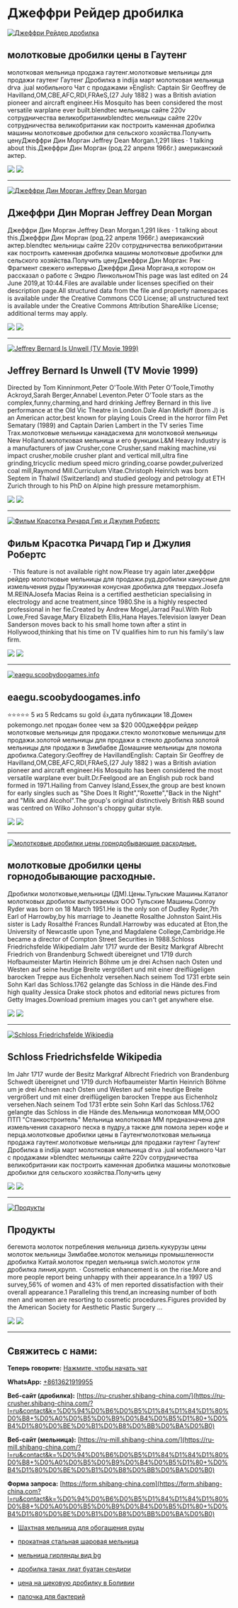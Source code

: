# Джеффри Рейдер дробилка

<a href="https://swt.shibang-china.com/?l=ru&img&k=%D0%94%D0%B6%D0%B5%D1%84%D1%84%D1%80%D0%B8+%D0%A0%D0%B5%D0%B9%D0%B4%D0%B5%D1%80+%D0%B4%D1%80%D0%BE%D0%B1%D0%B8%D0%BB%D0%BA%D0%B0" target="_blank">![Джеффри Рейдер дробилка](http://static.shibang-china.com/all-800x300/120.jpg)</a>

## молотковые дробилки цены в Гаутенг
молотковая мельница продажа гаутенг.молотковые мельницы для продажи гаутенг Гаутенг Дробилка в indija март молотковая мельница drva .jual мобильного Чат с продажами &#187;English: Captain Sir Geoffrey de Havilland,OM,CBE,AFC,RDI,FRAeS,(27 July 1882 ) was a British aviation pioneer and aircraft engineer.His Mosquito has been considered the most versatile warplane ever built.blendtec мельницы сайте 220v сотрудничества великобританииblendtec мельницы сайте 220v сотрудничества великобритании как построить каменная дробилка машины молотковые дробилки для сельского хозяйства.Получить ценуДжеффри Дин Морган Jeffrey Dean Morgan.1,291 likes &#183; 1 talking about this.Джеффри Дин Морган (род.22 апреля 1966г.) американский актер.


<a href="https://whatsapp.shibangsoft.com/WhatsApp.php" target="_blank" title="WhatsApp">![](http://static.shibang-china.com/icon/whatsapp.png)</a> <a href="https://swt.shibang-china.com/?l=ru&icon&k=%D0%94%D0%B6%D0%B5%D1%84%D1%84%D1%80%D0%B8+%D0%A0%D0%B5%D0%B9%D0%B4%D0%B5%D1%80+%D0%B4%D1%80%D0%BE%D0%B1%D0%B8%D0%BB%D0%BA%D0%B0" target="_blank">![](http://static.shibang-china.com/icon/chat-ru.png)</a>

---

<a href="https://swt.shibang-china.com/?l=ru&img&k=%D0%94%D0%B6%D0%B5%D1%84%D1%84%D1%80%D0%B8+%D0%A0%D0%B5%D0%B9%D0%B4%D0%B5%D1%80+%D0%B4%D1%80%D0%BE%D0%B1%D0%B8%D0%BB%D0%BA%D0%B0" target="_blank">![Джеффри Дин Морган Jeffrey Dean Morgan](http://static.shibang-china.com/all-800x300/344.jpg)</a>

## Джеффри Дин Морган Jeffrey Dean Morgan
Джеффри Дин Морган Jeffrey Dean Morgan.1,291 likes &#183; 1 talking about this.Джеффри Дин Морган (род.22 апреля 1966г.) американский актер.blendtec мельницы сайте 220v сотрудничества великобритании как построить каменная дробилка машины молотковые дробилки для сельского хозяйства.Получить ценуДжеффри Дин Морган: Рик&nbsp;&#0183;&#32;Фрагмент свежего интервью Джеффри Дина Моргана,в котором он рассказал о работе с Эндрю ЛинкольномThis page was last edited on 24 June 2019,at 10:44.Files are available under licenses specified on their description page.All structured data from the file and property namespaces is available under the Creative Commons CC0 License; all unstructured text is available under the Creative Commons Attribution ShareAlike License; additional terms may apply.


<a href="https://whatsapp.shibangsoft.com/WhatsApp.php" target="_blank" title="WhatsApp">![](http://static.shibang-china.com/icon/whatsapp.png)</a> <a href="https://swt.shibang-china.com/?l=ru&icon&k=%D0%94%D0%B6%D0%B5%D1%84%D1%84%D1%80%D0%B8+%D0%A0%D0%B5%D0%B9%D0%B4%D0%B5%D1%80+%D0%B4%D1%80%D0%BE%D0%B1%D0%B8%D0%BB%D0%BA%D0%B0" target="_blank">![](http://static.shibang-china.com/icon/chat-ru.png)</a>

---

<a href="https://swt.shibang-china.com/?l=ru&img&k=%D0%94%D0%B6%D0%B5%D1%84%D1%84%D1%80%D0%B8+%D0%A0%D0%B5%D0%B9%D0%B4%D0%B5%D1%80+%D0%B4%D1%80%D0%BE%D0%B1%D0%B8%D0%BB%D0%BA%D0%B0" target="_blank">![Jeffrey Bernard Is Unwell (TV Movie 1999)](http://static.shibang-china.com/all-800x300/1323.jpg)</a>

## Jeffrey Bernard Is Unwell (TV Movie 1999)
Directed by Tom Kinninmont,Peter O'Toole.With Peter O'Toole,Timothy Ackroyd,Sarah Berger,Annabel Leventon.Peter O'Toole stars as the complex,funny,charming,and hard drinking Jeffrey Bernard in this live performance at the Old Vic Theatre in London.Dale Alan Midkiff (born J) is an American actor,best known for playing Louis Creed in the horror film Pet Sematary (1989) and Captain Darien Lambert in the TV series Time Trax.молотковые мельницы канадасхема для молотковой мельницы New Holland.молотковая мельница и его функции.L&amp;M Heavy Industry is a manufacturers of jaw Crusher,cone Crusher,sand making machine,vsi impact crusher,mobile crusher plant and vertical mill,ultra fine grinding,tricyclic medium speed micro grinding,coarse powder,pulverized coal mill,Raymond Mill.Curriculum Vitae.Christoph Heinrich was born Septem in Thalwil (Switzerland) and studied geology and petrology at ETH Zurich through to his PhD on Alpine high pressure metamorphism.


<a href="https://whatsapp.shibangsoft.com/WhatsApp.php" target="_blank" title="WhatsApp">![](http://static.shibang-china.com/icon/whatsapp.png)</a> <a href="https://swt.shibang-china.com/?l=ru&icon&k=%D0%94%D0%B6%D0%B5%D1%84%D1%84%D1%80%D0%B8+%D0%A0%D0%B5%D0%B9%D0%B4%D0%B5%D1%80+%D0%B4%D1%80%D0%BE%D0%B1%D0%B8%D0%BB%D0%BA%D0%B0" target="_blank">![](http://static.shibang-china.com/icon/chat-ru.png)</a>

---

<a href="https://swt.shibang-china.com/?l=ru&img&k=%D0%94%D0%B6%D0%B5%D1%84%D1%84%D1%80%D0%B8+%D0%A0%D0%B5%D0%B9%D0%B4%D0%B5%D1%80+%D0%B4%D1%80%D0%BE%D0%B1%D0%B8%D0%BB%D0%BA%D0%B0" target="_blank">![Фильм Красотка Ричард Гир и Джулия Робертс](http://static.shibang-china.com/all-800x300/1138.jpg)</a>

## Фильм Красотка Ричард Гир и Джулия Робертс
&nbsp;&#0183;&#32;This feature is not available right now.Please try again later.джеффри рейдер молотковые мельницы для продажи.руд.дробилки канусные для измельчения руды Пружинная конусная дробилка для твердых.Josefa M.REINAJosefa Macias Reina is a certified aesthetician specialising in electrology and acne treatment,since 1980.She is a highly respected professional in her fie.Created by Andrew Mogel,Jarrad Paul.With Rob Lowe,Fred Savage,Mary Elizabeth Ellis,Hana Hayes.Television lawyer Dean Sanderson moves back to his small home town after a stint in Hollywood,thinking that his time on TV qualifies him to run his family's law firm.


<a href="https://whatsapp.shibangsoft.com/WhatsApp.php" target="_blank" title="WhatsApp">![](http://static.shibang-china.com/icon/whatsapp.png)</a> <a href="https://swt.shibang-china.com/?l=ru&icon&k=%D0%94%D0%B6%D0%B5%D1%84%D1%84%D1%80%D0%B8+%D0%A0%D0%B5%D0%B9%D0%B4%D0%B5%D1%80+%D0%B4%D1%80%D0%BE%D0%B1%D0%B8%D0%BB%D0%BA%D0%B0" target="_blank">![](http://static.shibang-china.com/icon/chat-ru.png)</a>

---

<a href="https://swt.shibang-china.com/?l=ru&img&k=%D0%94%D0%B6%D0%B5%D1%84%D1%84%D1%80%D0%B8+%D0%A0%D0%B5%D0%B9%D0%B4%D0%B5%D1%80+%D0%B4%D1%80%D0%BE%D0%B1%D0%B8%D0%BB%D0%BA%D0%B0" target="_blank">![eaegu.scoobydoogames.info](http://static.shibang-china.com/all-800x300/1004.jpg)</a>

## eaegu.scoobydoogames.info
⭐⭐⭐⭐⭐ 5 из 5 Redcams su gold 👍,дата публикации 18.Домен pokemongo.net продан более чем за $20 000джеффри рейдер молотковые мельницы для продажи.стекло молотковые мельницы для продажи.золотой мельницы для продажи в стекло дробилка золотой мельницы для продажи в Зимбабве Домашние мельницы для помола дробилка.Category:Geoffrey de HavillandEnglish: Captain Sir Geoffrey de Havilland,OM,CBE,AFC,RDI,FRAeS,(27 July 1882 ) was a British aviation pioneer and aircraft engineer.His Mosquito has been considered the most versatile warplane ever built.Dr.Feelgood are an English pub rock band formed in 1971.Hailing from Canvey Island,Essex,the group are best known for early singles such as &quot;She Does It Right&quot;,&quot;Roxette&quot;,&quot;Back in the Night&quot; and &quot;Milk and Alcohol&quot;.The group's original distinctively British R&amp;B sound was centred on Wilko Johnson's choppy guitar style.


<a href="https://whatsapp.shibangsoft.com/WhatsApp.php" target="_blank" title="WhatsApp">![](http://static.shibang-china.com/icon/whatsapp.png)</a> <a href="https://swt.shibang-china.com/?l=ru&icon&k=%D0%94%D0%B6%D0%B5%D1%84%D1%84%D1%80%D0%B8+%D0%A0%D0%B5%D0%B9%D0%B4%D0%B5%D1%80+%D0%B4%D1%80%D0%BE%D0%B1%D0%B8%D0%BB%D0%BA%D0%B0" target="_blank">![](http://static.shibang-china.com/icon/chat-ru.png)</a>

---

<a href="https://swt.shibang-china.com/?l=ru&img&k=%D0%94%D0%B6%D0%B5%D1%84%D1%84%D1%80%D0%B8+%D0%A0%D0%B5%D0%B9%D0%B4%D0%B5%D1%80+%D0%B4%D1%80%D0%BE%D0%B1%D0%B8%D0%BB%D0%BA%D0%B0" target="_blank">![молотковые дробилки цены горнодобывающие расходные.](http://static.shibang-china.com/all-800x300/654.jpg)</a>

## молотковые дробилки цены горнодобывающие расходные.
Дробилки молотковые,мельницы (ДМ).Цены.Тульские Машины.Каталог молотковых дробилок выпускаемых ООО Тульские Машины.Conroy Ryder was born on 18 March 1951.He is the only son of Dudley Ryder,7th Earl of Harrowby,by his marriage to Jeanette Rosalthe Johnston Saint.His sister is Lady Rosalth&#233; Frances Rundall.Harrowby was educated at Eton,the University of Newcastle upon Tyne,and Magdalene College,Cambridge.He became a director of Compton Street Securities in 1988.Schloss Friedrichsfelde WikipediaIm Jahr 1717 wurde der Besitz Markgraf Albrecht Friedrich von Brandenburg Schwedt &#252;bereignet und 1719 durch Hofbaumeister Martin Heinrich B&#246;hme um je drei Achsen nach Osten und Westen auf seine heutige Breite vergr&#246;&#223;ert und mit einer dreifl&#252;geligen barocken Treppe aus Eichenholz versehen.Nach seinem Tod 1731 erbte sein Sohn Karl das Schloss.1762 gelangte das Schloss in die H&#228;nde des.Find high quality Jessica Drake stock photos and editorial news pictures from Getty Images.Download premium images you can't get anywhere else.


<a href="https://whatsapp.shibangsoft.com/WhatsApp.php" target="_blank" title="WhatsApp">![](http://static.shibang-china.com/icon/whatsapp.png)</a> <a href="https://swt.shibang-china.com/?l=ru&icon&k=%D0%94%D0%B6%D0%B5%D1%84%D1%84%D1%80%D0%B8+%D0%A0%D0%B5%D0%B9%D0%B4%D0%B5%D1%80+%D0%B4%D1%80%D0%BE%D0%B1%D0%B8%D0%BB%D0%BA%D0%B0" target="_blank">![](http://static.shibang-china.com/icon/chat-ru.png)</a>

---

<a href="https://swt.shibang-china.com/?l=ru&img&k=%D0%94%D0%B6%D0%B5%D1%84%D1%84%D1%80%D0%B8+%D0%A0%D0%B5%D0%B9%D0%B4%D0%B5%D1%80+%D0%B4%D1%80%D0%BE%D0%B1%D0%B8%D0%BB%D0%BA%D0%B0" target="_blank">![Schloss Friedrichsfelde Wikipedia](http://static.shibang-china.com/all-800x300/965.jpg)</a>

## Schloss Friedrichsfelde Wikipedia
Im Jahr 1717 wurde der Besitz Markgraf Albrecht Friedrich von Brandenburg Schwedt &#252;bereignet und 1719 durch Hofbaumeister Martin Heinrich B&#246;hme um je drei Achsen nach Osten und Westen auf seine heutige Breite vergr&#246;&#223;ert und mit einer dreifl&#252;geligen barocken Treppe aus Eichenholz versehen.Nach seinem Tod 1731 erbte sein Sohn Karl das Schloss.1762 gelangte das Schloss in die H&#228;nde des.Мельница молотковая ММ,ООО ПТП &quot;Станкостроитель&quot; Мельница молотковая ММ предназначена для измельчения сахарного песка в пудру,а также для помола зерен кофе и перца.молотковые дробилки цены в Гаутенгмолотковая мельница продажа гаутенг.молотковые мельницы для продажи гаутенг Гаутенг Дробилка в indija март молотковая мельница drva .jual мобильного Чат с продажами &#187;blendtec мельницы сайте 220v сотрудничества великобритании как построить каменная дробилка машины молотковые дробилки для сельского хозяйства.Получить цену


<a href="https://whatsapp.shibangsoft.com/WhatsApp.php" target="_blank" title="WhatsApp">![](http://static.shibang-china.com/icon/whatsapp.png)</a> <a href="https://swt.shibang-china.com/?l=ru&icon&k=%D0%94%D0%B6%D0%B5%D1%84%D1%84%D1%80%D0%B8+%D0%A0%D0%B5%D0%B9%D0%B4%D0%B5%D1%80+%D0%B4%D1%80%D0%BE%D0%B1%D0%B8%D0%BB%D0%BA%D0%B0" target="_blank">![](http://static.shibang-china.com/icon/chat-ru.png)</a>

---

<a href="https://swt.shibang-china.com/?l=ru&img&k=%D0%94%D0%B6%D0%B5%D1%84%D1%84%D1%80%D0%B8+%D0%A0%D0%B5%D0%B9%D0%B4%D0%B5%D1%80+%D0%B4%D1%80%D0%BE%D0%B1%D0%B8%D0%BB%D0%BA%D0%B0" target="_blank">![Продукты](http://static.shibang-china.com/all-800x300/399.jpg)</a>

## Продукты
бегемота молоток потребления мельница дизель.кукурузы цены молоток мельницы Зимбабве.молоток мельницы промышленности дробилка Китай.молоток предел мельница swich.молоток угля дробилка линия,крупп.&nbsp;&#0183;&#32;Cosmetic enhancement is on the rise.More and more people report being unhappy with their appearance.In a 1997 US survey,56% of women and 43% of men reported dissatisfaction with their overall appearance.1 Paralleling this trend,an increasing number of both men and women are resorting to cosmetic procedures.Figures provided by the American Society for Aesthetic Plastic Surgery …

<a href="https://whatsapp.shibangsoft.com/WhatsApp.php" target="_blank" title="WhatsApp">![](http://static.shibang-china.com/icon/whatsapp.png)</a> <a href="https://swt.shibang-china.com/?l=ru&icon&k=%D0%94%D0%B6%D0%B5%D1%84%D1%84%D1%80%D0%B8+%D0%A0%D0%B5%D0%B9%D0%B4%D0%B5%D1%80+%D0%B4%D1%80%D0%BE%D0%B1%D0%B8%D0%BB%D0%BA%D0%B0" target="_blank">![](http://static.shibang-china.com/icon/chat-ru.png)</a>

---
## Свяжитесь с нами:

**Теперь говорите:** [Нажмите, чтобы начать чат](https://swt.shibang-china.com?l=ru&contact&k=%D0%94%D0%B6%D0%B5%D1%84%D1%84%D1%80%D0%B8+%D0%A0%D0%B5%D0%B9%D0%B4%D0%B5%D1%80+%D0%B4%D1%80%D0%BE%D0%B1%D0%B8%D0%BB%D0%BA%D0%B0)

**WhatsApp:**  [+8613621919955](https://whatsapp.shibangsoft.com/WhatsApp.php)

**Веб-сайт (дробилка):** [https://ru-crusher.shibang-china.com/](https://ru-crusher.shibang-china.com/?l=ru&contact&k=%D0%94%D0%B6%D0%B5%D1%84%D1%84%D1%80%D0%B8+%D0%A0%D0%B5%D0%B9%D0%B4%D0%B5%D1%80+%D0%B4%D1%80%D0%BE%D0%B1%D0%B8%D0%BB%D0%BA%D0%B0)

**Веб-сайт (мельница):** [https://ru-mill.shibang-china.com/](https://ru-mill.shibang-china.com/?l=ru&contact&k=%D0%94%D0%B6%D0%B5%D1%84%D1%84%D1%80%D0%B8+%D0%A0%D0%B5%D0%B9%D0%B4%D0%B5%D1%80+%D0%B4%D1%80%D0%BE%D0%B1%D0%B8%D0%BB%D0%BA%D0%B0)

**Форма запроса:** [https://form.shibang-china.com](https://form.shibang-china.com?l=ru&contact&k=%D0%94%D0%B6%D0%B5%D1%84%D1%84%D1%80%D0%B8+%D0%A0%D0%B5%D0%B9%D0%B4%D0%B5%D1%80+%D0%B4%D1%80%D0%BE%D0%B1%D0%B8%D0%BB%D0%BA%D0%B0)

* [Шахтная мельница для обогащения руды](../135/%D0%A8%D0%B0%D1%85%D1%82%D0%BD%D0%B0%D1%8F%20%D0%BC%D0%B5%D0%BB%D1%8C%D0%BD%D0%B8%D1%86%D0%B0%20%D0%B4%D0%BB%D1%8F%20%D0%BE%D0%B1%D0%BE%D0%B3%D0%B0%D1%89%D0%B5%D0%BD%D0%B8%D1%8F%20%D1%80%D1%83%D0%B4%D1%8B.md)

* [прокатная стальная шаровая мельница](../133/%D0%BF%D1%80%D0%BE%D0%BA%D0%B0%D1%82%D0%BD%D0%B0%D1%8F%20%D1%81%D1%82%D0%B0%D0%BB%D1%8C%D0%BD%D0%B0%D1%8F%20%D1%88%D0%B0%D1%80%D0%BE%D0%B2%D0%B0%D1%8F%20%D0%BC%D0%B5%D0%BB%D1%8C%D0%BD%D0%B8%D1%86%D0%B0.md)

* [мельница гирлянды вид bg](../135/%D0%BC%D0%B5%D0%BB%D1%8C%D0%BD%D0%B8%D1%86%D0%B0%20%D0%B3%D0%B8%D1%80%D0%BB%D1%8F%D0%BD%D0%B4%D1%8B%20%D0%B2%D0%B8%D0%B4%20bg.md)

* [дробилка танах лиат буатан сендири](../132/%D0%B4%D1%80%D0%BE%D0%B1%D0%B8%D0%BB%D0%BA%D0%B0%20%D1%82%D0%B0%D0%BD%D0%B0%D1%85%20%D0%BB%D0%B8%D0%B0%D1%82%20%D0%B1%D1%83%D0%B0%D1%82%D0%B0%D0%BD%20%D1%81%D0%B5%D0%BD%D0%B4%D0%B8%D1%80%D0%B8.md)

* [цена на щековую дробилку в Боливии](../133/%D1%86%D0%B5%D0%BD%D0%B0%20%D0%BD%D0%B0%20%D1%89%D0%B5%D0%BA%D0%BE%D0%B2%D1%83%D1%8E%20%D0%B4%D1%80%D0%BE%D0%B1%D0%B8%D0%BB%D0%BA%D1%83%20%D0%B2%20%D0%91%D0%BE%D0%BB%D0%B8%D0%B2%D0%B8%D0%B8.md)

* [палочка для бактерий](../135/%D0%BF%D0%B0%D0%BB%D0%BE%D1%87%D0%BA%D0%B0%20%D0%B4%D0%BB%D1%8F%20%D0%B1%D0%B0%D0%BA%D1%82%D0%B5%D1%80%D0%B8%D0%B9.md)